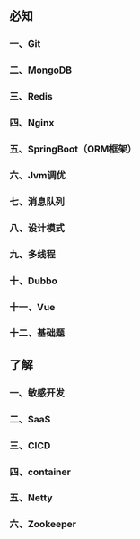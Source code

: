 ## 必知

### 一、Git

### 二、MongoDB

### 三、Redis

### 四、Nginx

### 五、SpringBoot（ORM框架）

### 六、Jvm调优

### 七、消息队列

### 八、设计模式

### 九、多线程

### 十、Dubbo

### 十一、Vue

### 十二、基础题



## 了解

### 一、敏感开发

### 二、SaaS

### 三、CICD

### 四、container

### 五、Netty

### 六、Zookeeper

